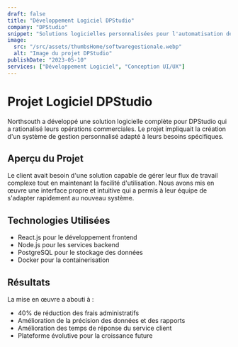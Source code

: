 ```yaml
---
draft: false
title: "Développement Logiciel DPStudio"
company: "DPStudio"
snippet: "Solutions logicielles personnalisées pour l'automatisation des entreprises"
image:
  src: "/src/assets/thumbsHome/softwaregestionale.webp"
  alt: "Image du projet DPStudio"
publishDate: "2023-05-10"
services: ["Développement Logiciel", "Conception UI/UX"]
---
```


# Projet Logiciel DPStudio

Northsouth a développé une solution logicielle complète pour DPStudio qui a rationalisé leurs opérations commerciales. Le projet impliquait la création d'un système de gestion personnalisé adapté à leurs besoins spécifiques.

## Aperçu du Projet

Le client avait besoin d'une solution capable de gérer leur flux de travail complexe tout en maintenant la facilité d'utilisation. Nous avons mis en œuvre une interface propre et intuitive qui a permis à leur équipe de s'adapter rapidement au nouveau système.

## Technologies Utilisées

- React.js pour le développement frontend
- Node.js pour les services backend
- PostgreSQL pour le stockage des données
- Docker pour la containerisation

## Résultats

La mise en œuvre a abouti à :

- 40% de réduction des frais administratifs
- Amélioration de la précision des données et des rapports
- Amélioration des temps de réponse du service client
- Plateforme évolutive pour la croissance future